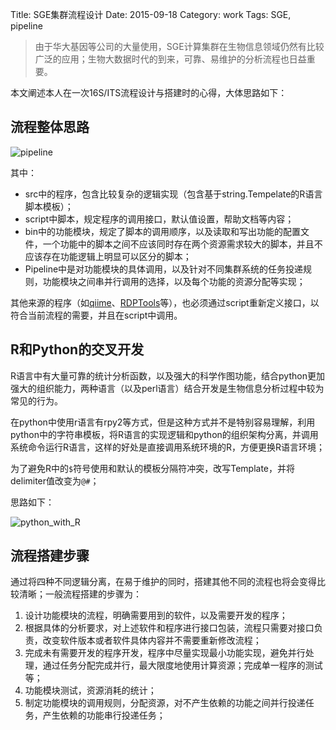 Title: SGE集群流程设计
Date: 2015-09-18
Category: work
Tags: SGE, pipeline

>由于华大基因等公司的大量使用，SGE计算集群在生物信息领域仍然有比较广泛的应用；生物大数据时代的到来，可靠、易维护的分析流程也日益重要。

本文阐述本人在一次16S/ITS流程设计与搭建时的心得，大体思路如下：

## 流程整体思路

![pipeline](http://ww3.sinaimg.cn/mw1024/95202659gw1ew6qpe8f4ej21a413atf7.jpg)

其中：

* src中的程序，包含比较复杂的逻辑实现（包含基于string.Tempelate的R语言脚本模板）；
* script中脚本，规定程序的调用接口，默认值设置，帮助文档等内容；
* bin中的功能模块，规定了脚本的调用顺序，以及读取和写出功能的配置文件，一个功能中的脚本之间不应该同时存在两个资源需求较大的脚本，并且不应该存在功能逻辑上明显可以区分的脚本；
* Pipeline中是对功能模块的具体调用，以及针对不同集群系统的任务投递规则，功能模块之间串并行调用的选择，以及每个功能的资源分配等实现；

其他来源的程序（如[qiime](http://qiime.org)、[RDPTools](https://github.com/rdpstaff)等），也必须通过script重新定义接口，以符合当前流程的需要，并且在script中调用。

## R和Python的交叉开发

R语言中有大量可靠的统计分析函数，以及强大的科学作图功能，结合python更加强大的组织能力，两种语言（以及perl语言）结合开发是生物信息分析过程中较为常见的行为。

在python中使用r语言有rpy2等方式，但是这种方式并不是特别容易理解，利用python中的字符串模板，将R语言的实现逻辑和python的组织架构分离，并调用系统命令运行R语言，这样的好处是直接调用系统环境的R，方便更换R语言环境；

为了避免R中的`$`符号使用和默认的模板分隔符冲突，改写Template，并将delimiter值改变为`@#`；

思路如下：

![python_with_R](http://ww1.sinaimg.cn/mw1024/95202659gw1ew6qpe521zj212y11agpg.jpg)

## 流程搭建步骤

通过将四种不同逻辑分离，在易于维护的同时，搭建其他不同的流程也将会变得比较清晰；一般流程搭建的步骤为：

1. 设计功能模块的流程，明确需要用到的软件，以及需要开发的程序；
2. 根据具体的分析要求，对上述软件和程序进行接口包装，流程只需要对接口负责，改变软件版本或者软件具体内容并不需要重新修改流程；
3. 完成未有需要开发的程序开发，程序中尽量实现最小功能实现，避免并行处理，通过任务分配完成并行，最大限度地使用计算资源；完成单一程序的测试等；
4. 功能模块测试，资源消耗的统计；
5. 制定功能模块的调用规则，分配资源，对不产生依赖的功能之间并行投递任务，产生依赖的功能串行投递任务；
